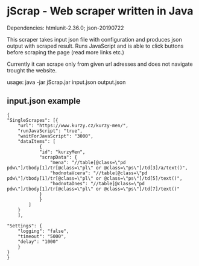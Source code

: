 # jScrap - Web scraper written in Java

Dependencies: htmlunit-2.36.0; json-20190722

This scraper takes input json file with configuration and produces json output with scraped result. 
Runs JavaScript and is able to click buttons before scraping the page (read more links etc.)

Currently it can scrape only from given url adresses and does not navigate trought the website.

usage: java -jar jScrap.jar input.json output.json

## input.json example
```
{
"SingleScrapes": [{
	"url": "https://www.kurzy.cz/kurzy-men/",
	"runJavaScript": "true",
	"waitForJavaScript": "3000",
	"dataItems": [
			{
			"id": "kurzyMen",
			"scrapData": {
				"mena": "//table[@class=\"pd pdw\"]/tbody[1]/tr[@class=\"pl\" or @class=\"ps\"]/td[3]/a/text()",
				"hodnotaVcera": "//table[@class=\"pd pdw\"]/tbody[1]/tr[@class=\"pl\" or @class=\"ps\"]/td[5]/text()",
				"hodnotaDnes": "//table[@class=\"pd pdw\"]/tbody[1]/tr[@class=\"pl\" or @class=\"ps\"]/td[7]/text()"
			}
			}				
		]
	}
	],

"Settings": {
	"logging": "false",
	"timeout": "5000",
	"delay": "1000"		
	}
}
}
```
